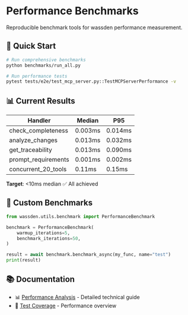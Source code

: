 # Performance Benchmarks

Reproducible benchmark tools for wassden performance measurement.

## 🚀 Quick Start

```bash
# Run comprehensive benchmarks
python benchmarks/run_all.py

# Run performance tests
pytest tests/e2e/test_mcp_server.py::TestMCPServerPerformance -v
```

## 📊 Current Results

| Handler | Median | P95 |
|---------|--------|-----|
| check_completeness | 0.003ms | 0.014ms |
| analyze_changes | 0.013ms | 0.032ms |
| get_traceability | 0.013ms | 0.090ms |
| prompt_requirements | 0.001ms | 0.002ms |
| concurrent_20_tools | 0.11ms | 0.15ms |

**Target**: <10ms median ✅ All achieved

## 🔧 Custom Benchmarks

```python
from wassden.utils.benchmark import PerformanceBenchmark

benchmark = PerformanceBenchmark(
    warmup_iterations=5,
    benchmark_iterations=50,
)

result = await benchmark.benchmark_async(my_func, name="test")
print(result)
```

## 📚 Documentation

- 📊 [Performance Analysis](../docs/performance.md) - Detailed technical guide
- 🧪 [Test Coverage](../README.md#performance-metrics) - Performance overview